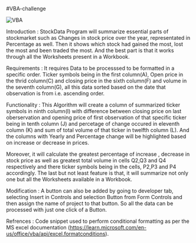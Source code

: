 #VBA-challenge

![VBA](https://github.com/s0uravk/VBA-challenge/assets/144293972/208adcdd-61a9-4140-8987-58bf36e4e652)


Introduction : StockData Program will summarize essential parts of stockmarket such as Changes in stock price over the year, representated in Percentage as well. Then it shows which stock had gained the most, lost the most and been traded the most. And the best part is that it works through all the Worksheets present in a Workbook.

Requirements : It requires Data to be processsed to be formatted in a specific order. Ticker symbols being in the first column(A), Open price in the thrid column(C) and closing price in the sixth column(F) and volume in the seventh column(G), all this data sorted based on the date that observation is from i.e. ascending order.

Functionality : This Algorithm will create a column of summarized ticker symbols in ninth column(I) with difference between closing price on last oberservation and opening price of first observation of that specific ticker being in tenth column (J) and percetage of change occured in eleventh column (K) and sum of total volume of that ticker in twelfth column (L). And the columns with Yearly and Percentage change will be highlighted based on increase or decrease in prices.

Moreover, it will calculate the greatest percentage of increase , decrease in stock price as well as greatest total volume in cells Q2,Q3 and Q4 respectively and there ticker symbols being in the cells, P2,P3 and P4 accordingly. The last but not least feature is that, it will summarize not only one but all the Worksheets available in a Workbook.

Modification : A button can also be added by going to developer tab, selecting Insert in Controls and selection Button from Form Controls and then assign the name of project to that button. So all the data can be processed with just one click of a Button.

Refrences : Code snippet used to perform conditional formatting as per the MS excel documentation (https://learn.microsoft.com/en-us/office/vba/api/excel.formatconditions). 
